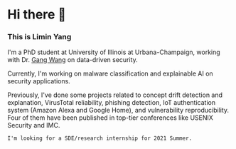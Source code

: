 # Hi there 👋

<!--
**whyisyoung/whyisyoung** is a ✨ _special_ ✨ repository because its `README.md` (this file) appears on your GitHub profile.

Here are some ideas to get you started:

- 🔭 I’m currently working on ...
- 🌱 I’m currently learning ...
- 👯 I’m looking to collaborate on ...
- 🤔 I’m looking for help with ...
- 💬 Ask me about ...
- 📫 How to reach me: ...
- 😄 Pronouns: ...
- ⚡ Fun fact: ...
-->

### This is Limin Yang

I'm a PhD student at University of Illinois at Urbana-Champaign, working with Dr. [Gang Wang](https://gangw.cs.illinois.edu/) on data-driven security.

Currently, I'm working on malware classification and explainable AI on security applications.

Previously, I've done some projects related to concept drift detection and explanation, VirusTotal reliability, phishing detection, IoT authentication system (Amazon Alexa and Google Home), and vulnerability reproducibility. Four of them have been published in top-tier conferences like USENIX Security and IMC.

`I'm looking for a SDE/research internship for 2021 Summer.`

